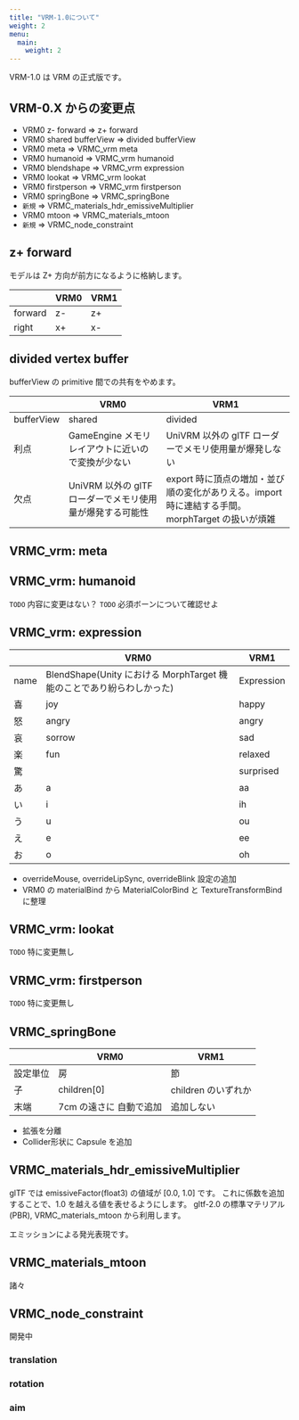 ```yaml
---
title: "VRM-1.0について"
weight: 2
menu:
  main:
    weight: 2
---
```


VRM-1.0 は VRM の正式版です。

## VRM-0.X からの変更点

- VRM0 z- forward => z+ forward
- VRM0 shared bufferView => divided bufferView
- VRM0 meta => VRMC_vrm meta
- VRM0 humanoid => VRMC_vrm humanoid
- VRM0 blendshape => VRMC_vrm expression
- VRM0 lookat => VRMC_vrm lookat
- VRM0 firstperson => VRMC_vrm firstperson
- VRM0 springBone => VRMC_springBone
- `新規` => VRMC_materials_hdr_emissiveMultiplier
- VRM0 mtoon => VRMC_materials_mtoon
- `新規` => VRMC_node_constraint

## z+ forward

モデルは Z+ 方向が前方になるように格納します。

|         | VRM0 | VRM1 |
| ------- | ---- | ---- |
| forward | z-   | z+   |
| right   | x+   | x-   |

## divided vertex buffer

bufferView の primitive 間での共有をやめます。

|            | VRM0                                                      | VRM1                                                                                             |
| ---------- | --------------------------------------------------------- | ------------------------------------------------------------------------------------------------ |
| bufferView | shared                                                    | divided                                                                                          |
| 利点       | GameEngine メモリレイアウトに近いので変換が少ない         | UniVRM 以外の glTF ローダーでメモリ使用量が爆発しない                                            |
| 欠点       | UniVRM 以外の glTF ローダーでメモリ使用量が爆発する可能性 | export 時に頂点の増加・並び順の変化がありえる。import 時に連結する手間。morphTarget の扱いが煩雑 |

## VRMC_vrm: meta

## VRMC_vrm: humanoid

`TODO` 内容に変更はない？
`TODO` 必須ボーンについて確認せよ

## VRMC_vrm: expression

|      | VRM0                                                                  | VRM1       |
| ---- | --------------------------------------------------------------------- | ---------- |
| name | BlendShape(Unity における MorphTarget 機能のことであり紛らわしかった) | Expression |
| 喜   | joy                                                                   | happy      |
| 怒   | angry                                                                 | angry      |
| 哀   | sorrow                                                                | sad        |
| 楽   | fun                                                                   | relaxed    |
| 驚   |                                                                       | surprised  |
| あ   | a                                                                     | aa         |
| い   | i                                                                     | ih         |
| う   | u                                                                     | ou         |
| え   | e                                                                     | ee         |
| お   | o                                                                     | oh         |

- overrideMouse, overrideLipSync, overrideBlink 設定の追加
- VRM0 の materialBind から MaterialColorBind と TextureTransformBind に整理

## VRMC_vrm: lookat

`TODO` 特に変更無し

## VRMC_vrm: firstperson

`TODO` 特に変更無し

## VRMC_springBone

|          | VRM0                    | VRM1                |
| -------- | ----------------------- | ------------------- |
| 設定単位 | 房                      | 節                  |
| 子       | children[0]             | children のいずれか |
| 末端     | 7cm の遠さに 自動で追加 | 追加しない          |

- 拡張を分離
- Collider形状に Capsule を追加

## VRMC_materials_hdr_emissiveMultiplier

glTF では emissiveFactor(float3) の値域が [0.0, 1.0] です。
これに係数を追加することで、1.0 を越える値を表せるようにします。
gltf-2.0 の標準マテリアル(PBR), VRMC_materials_mtoon から利用します。

エミッションによる発光表現です。

## VRMC_materials_mtoon

諸々

## VRMC_node_constraint

開発中

### translation

### rotation

### aim

